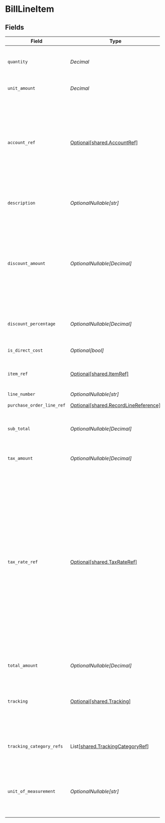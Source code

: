 # BillLineItem


## Fields

| Field                                                                                                                                                                                                                                                                                               | Type                                                                                                                                                                                                                                                                                                | Required                                                                                                                                                                                                                                                                                            | Description                                                                                                                                                                                                                                                                                         |
| --------------------------------------------------------------------------------------------------------------------------------------------------------------------------------------------------------------------------------------------------------------------------------------------------- | --------------------------------------------------------------------------------------------------------------------------------------------------------------------------------------------------------------------------------------------------------------------------------------------------- | --------------------------------------------------------------------------------------------------------------------------------------------------------------------------------------------------------------------------------------------------------------------------------------------------- | --------------------------------------------------------------------------------------------------------------------------------------------------------------------------------------------------------------------------------------------------------------------------------------------------- |
| `quantity`                                                                                                                                                                                                                                                                                          | *Decimal*                                                                                                                                                                                                                                                                                           | :heavy_check_mark:                                                                                                                                                                                                                                                                                  | Number of units of goods or services received.                                                                                                                                                                                                                                                      |
| `unit_amount`                                                                                                                                                                                                                                                                                       | *Decimal*                                                                                                                                                                                                                                                                                           | :heavy_check_mark:                                                                                                                                                                                                                                                                                  | Price of each unit of goods or services.                                                                                                                                                                                                                                                            |
| `account_ref`                                                                                                                                                                                                                                                                                       | [Optional[shared.AccountRef]](../../models/shared/accountref.md)                                                                                                                                                                                                                                    | :heavy_minus_sign:                                                                                                                                                                                                                                                                                  | Data types that reference an account, for example bill and invoice line items, use an accountRef that includes the ID and name of the linked account.                                                                                                                                               |
| `description`                                                                                                                                                                                                                                                                                       | *OptionalNullable[str]*                                                                                                                                                                                                                                                                             | :heavy_minus_sign:                                                                                                                                                                                                                                                                                  | Friendly name of the goods or services received.                                                                                                                                                                                                                                                    |
| `discount_amount`                                                                                                                                                                                                                                                                                   | *OptionalNullable[Decimal]*                                                                                                                                                                                                                                                                         | :heavy_minus_sign:                                                                                                                                                                                                                                                                                  | Numerical value of any discounts applied.<br/><br/>Do not use to apply discounts in Oracle NetSuite—see Oracle NetSuite integration reference.                                                                                                                                                      |
| `discount_percentage`                                                                                                                                                                                                                                                                               | *OptionalNullable[Decimal]*                                                                                                                                                                                                                                                                         | :heavy_minus_sign:                                                                                                                                                                                                                                                                                  | Percentage rate of any discount applied to the bill.                                                                                                                                                                                                                                                |
| `is_direct_cost`                                                                                                                                                                                                                                                                                    | *Optional[bool]*                                                                                                                                                                                                                                                                                    | :heavy_minus_sign:                                                                                                                                                                                                                                                                                  | The bill is a direct cost if `True`.                                                                                                                                                                                                                                                                |
| `item_ref`                                                                                                                                                                                                                                                                                          | [Optional[shared.ItemRef]](../../models/shared/itemref.md)                                                                                                                                                                                                                                          | :heavy_minus_sign:                                                                                                                                                                                                                                                                                  | Reference to the item the line is linked to.                                                                                                                                                                                                                                                        |
| `line_number`                                                                                                                                                                                                                                                                                       | *OptionalNullable[str]*                                                                                                                                                                                                                                                                             | :heavy_minus_sign:                                                                                                                                                                                                                                                                                  | The bill line's number.                                                                                                                                                                                                                                                                             |
| `purchase_order_line_ref`                                                                                                                                                                                                                                                                           | [Optional[shared.RecordLineReference]](../../models/shared/recordlinereference.md)                                                                                                                                                                                                                  | :heavy_minus_sign:                                                                                                                                                                                                                                                                                  | N/A                                                                                                                                                                                                                                                                                                 |
| `sub_total`                                                                                                                                                                                                                                                                                         | *OptionalNullable[Decimal]*                                                                                                                                                                                                                                                                         | :heavy_minus_sign:                                                                                                                                                                                                                                                                                  | Amount of the line, inclusive of discounts but exclusive of tax.                                                                                                                                                                                                                                    |
| `tax_amount`                                                                                                                                                                                                                                                                                        | *OptionalNullable[Decimal]*                                                                                                                                                                                                                                                                         | :heavy_minus_sign:                                                                                                                                                                                                                                                                                  | Amount of tax for the line.                                                                                                                                                                                                                                                                         |
| `tax_rate_ref`                                                                                                                                                                                                                                                                                      | [Optional[shared.TaxRateRef]](../../models/shared/taxrateref.md)                                                                                                                                                                                                                                    | :heavy_minus_sign:                                                                                                                                                                                                                                                                                  | Data types that reference a tax rate, for example invoice and bill line items, use a taxRateRef that includes the ID and name of the linked tax rate.<br/><br/>Found on:<br/><br/>- Bill line items<br/>- Bill Credit Note line items<br/>- Credit Note line items<br/>- Direct incomes line items<br/>- Invoice line items<br/>- Items |
| `total_amount`                                                                                                                                                                                                                                                                                      | *OptionalNullable[Decimal]*                                                                                                                                                                                                                                                                         | :heavy_minus_sign:                                                                                                                                                                                                                                                                                  | Total amount of the line, including tax.                                                                                                                                                                                                                                                            |
| `tracking`                                                                                                                                                                                                                                                                                          | [Optional[shared.Tracking]](../../models/shared/tracking.md)                                                                                                                                                                                                                                        | :heavy_minus_sign:                                                                                                                                                                                                                                                                                  | Categories, and a project and customer, against which the item is tracked.                                                                                                                                                                                                                          |
| `tracking_category_refs`                                                                                                                                                                                                                                                                            | List[[shared.TrackingCategoryRef](../../models/shared/trackingcategoryref.md)]                                                                                                                                                                                                                      | :heavy_minus_sign:                                                                                                                                                                                                                                                                                  | Collection of categories against which this item is tracked.                                                                                                                                                                                                                                        |
| `unit_of_measurement`                                                                                                                                                                                                                                                                               | *OptionalNullable[str]*                                                                                                                                                                                                                                                                             | :heavy_minus_sign:                                                                                                                                                                                                                                                                                  | The measurement which defines a unit for this item (e.g. 'kilogram', 'litre').                                                                                                                                                                                                                      |